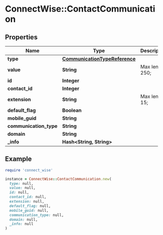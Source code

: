 # ConnectWise::ContactCommunication

## Properties

| Name | Type | Description | Notes |
| ---- | ---- | ----------- | ----- |
| **type** | [**CommunicationTypeReference**](CommunicationTypeReference.md) |  |  |
| **value** | **String** |  Max length: 250; |  |
| **id** | **Integer** |  | [optional] |
| **contact_id** | **Integer** |  | [optional] |
| **extension** | **String** |  Max length: 15; | [optional] |
| **default_flag** | **Boolean** |  | [optional] |
| **mobile_guid** | **String** |  | [optional] |
| **communication_type** | **String** |  | [optional] |
| **domain** | **String** |  | [optional] |
| **_info** | **Hash&lt;String, String&gt;** |  | [optional] |

## Example

```ruby
require 'connect_wise'

instance = ConnectWise::ContactCommunication.new(
  type: null,
  value: null,
  id: null,
  contact_id: null,
  extension: null,
  default_flag: null,
  mobile_guid: null,
  communication_type: null,
  domain: null,
  _info: null
)
```

